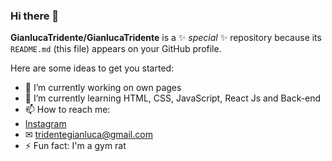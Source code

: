 ### Hi there 👋


**GianlucaTridente/GianlucaTridente** is a ✨ _special_ ✨ repository because its `README.md` (this file) appears on your GitHub profile.

Here are some ideas to get you started:

- 🔭 I’m currently working on own pages
- 🌱 I’m currently learning HTML, CSS, JavaScript, React Js and Back-end
- 📫 How to reach me:
- [Instagram](https://www.instagram.com/gianlucatridente/)
- ✉ tridentegianluca@gmail.com
- ⚡ Fun fact: I'm a gym rat
